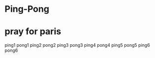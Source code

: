 # Ping-Pong
# pray for paris
ping1
pong1
ping2
pong2
ping3
pong3
ping4
pong4
ping5
pong5
ping6
pong6